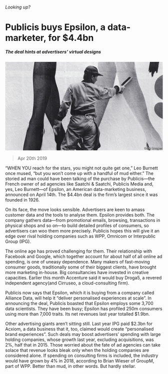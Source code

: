 ###### Looking up?

# Publicis buys Epsilon, a data-marketer, for $4.4bn 

##### The deal hints at advertisers’ virtual designs 

![image](images/20190420_WBP004_0.jpg) 

> Apr 20th 2019 

“WHEN YOU reach for the stars, you might not quite get one,” Leo Burnett once mused, “but you won’t come up with a handful of mud either.” The storied ad man could have been talking of the purchase by Publicis—the French owner of ad agencies like Saatchi & Saatchi, Publicis Media and, yes, Leo Burnett—of Epsilon, an American data-marketing business, announced on April 14th. The $4.4bn deal is the firm’s largest since it was founded in 1926. 

On its face, the move looks sensible. Advertisers are keen to amass customer data and the tools to analyse them. Epsilon provides both. The company gathers data—from promotional emails, browsing, transactions in physical shops and so on—to build detailed profiles of consumers, so advertisers can woo them more precisely. Publicis hopes this will give it an edge over rival holding companies such as WPP, Omnicom or Interpublic Group (IPG). 

The online age has proved challenging for them. Their relationship with Facebook and Google, which together account for about half of all online ad spending, is one of uneasy dependence. Many makers of fast-moving consumer goods, traditionally some of their biggest clients, have brought more marketing in-house. Big consultancies have invested in creative capacities. Earlier this month Accenture said it would buy Droga5, a revered independent agency(and Cirruseo, a cloud-consulting firm).  

Publicis now says that Epsilon, which it is buying from a company called Alliance Data, will help it “deliver personalised experiences at scale”. In announcing the deal, Publicis boasted that Epsilon employs some 3,700 data scientists. They have been busy; Epsilon has profiled 250m consumers using more than 7,000 traits. Its net revenues last year totalled $1.9bn. 

Other advertising giants aren’t sitting still. Last year IPG paid $2.3bn for Acxiom, a data business that it, too, claimed would create “personalised brand experiences”. Such deals may boost advertisers’ spending with large holding companies, whose growth last year, excluding acquisitions, was 2%, half that in 2015. Those worried about the fate of ad agencies can take solace that revenue looks bleak only when the holding companies are considered alone. If spending on consulting firms is included, the industry would have grown by 4% in 2018, according to Brian Wieser of GroupM, part of WPP. Better than mud, in other words. But hardly stellar. 

